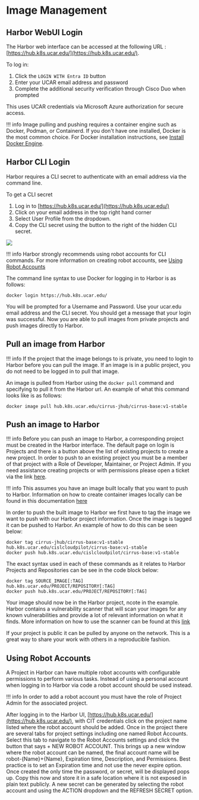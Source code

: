 # Image Management
## Harbor WebUI Login

The Harbor web interface can be accessed at the following URL : [https://hub.k8s.ucar.edu/](https://hub.k8s.ucar.edu/). 

To log in:

1. Click the `LOGIN WITH Entra ID` button
2. Enter your UCAR email address and password
3. Complete the additional security verification through Cisco Duo when prompted

This uses UCAR credentials via Microsoft Azure authorization for secure access. 

!!! info
    Image pulling and pushing requires a container engine such as Docker, Podman, or Containerd. If you don't have one installed, Docker is the most common choice. For Docker installation instructions, see [Install Docker Engine](https://docs.docker.com/engine/install/).

## Harbor CLI Login

Harbor requires a CLI secret to authenticate with an email address via the command line. 

To get a CLI secret

1. Log in to [https://hub.k8s.ucar.edu/](https://hub.k8s.ucar.edu/)
2. Click on your email address in the top right hand corner 
3. Select User Profile from the dropdown. 
4. Copy the CLI secret using the button to the right of the hidden CLI secret.

<img src="../../../media/harbor/harbor-user-profile.png"/>

!!! info
    Harbor strongly recommends using robot accounts for CLI commands. For more information on creating robot accounts, see [Using Robot Accounts](#using-robot-accounts)


The command line syntax to use Docker for logging in to Harbor is as follows:

```
docker login https://hub.k8s.ucar.edu/
```

You will be prompted for a Username and Password. Use your ucar.edu email address and the CLI secret. You should get a message that your login was successful. Now you are able to pull images from private projects and push images directly to Harbor.

## Pull an image from Harbor

!!! info
    If the project that the image belongs to is private, you need to login to Harbor before you can pull the image. If an image is in a public project, you do not need to be logged in to pull that image. 

An image is pulled from Harbor using the `docker pull` command and specifying to pull it from the Harbor url. An example of what this command looks like is as follows:

```
docker image pull hub.k8s.ucar.edu/cirrus-jhub/cirrus-base:v1-stable
```

## Push an image to Harbor

!!! info
    Before you can push an image to Harbor, a corresponding project must be created in the Harbor interface. The default page on login is Projects and there is a button above the list of existing projects to create a new project. In order to push to an existing project you must be a member of that project with a Role of Developer, Maintainer, or Project Admin. If you need assistance creating projects or with permissions please open a ticket via the link [here](https://jira.ucar.edu/secure/CreateIssueDetails!init.jspa?pid=18470&issuetype=10905).


!!! info
    This assumes you have an image built locally that you want to push to Harbor. Information on how to create container images locally can be found in this documentation [here](../hosting/containerize.md)

In order to push the built image to Harbor we first have to tag the image we want to push with our Harbor project information. Once the image is tagged it can be pushed to Harbor. An example of how to do this can be seen below:

```
docker tag cirrus-jhub/cirrus-base:v1-stable hub.k8s.ucar.edu/cislcloudpilot/cirrus-base:v1-stable
docker push hub.k8s.ucar.edu/cislcloudpilot/cirrus-base:v1-stable
```

The exact syntax used in each of these commands as it relates to Harbor Projects and Repositories can be see in the code block below:

```
docker tag SOURCE_IMAGE[:TAG] hub.k8s.ucar.edu/PROJECT/REPOSITORY[:TAG]
docker push hub.k8s.ucar.edu/PROJECT/REPOSITORY[:TAG]
```

Your image should now be in the Harbor project, ncote in the example. Harbor contains a vulnerability scanner that will scan your images for any known vulnerabilities and provide a lot of relevant information on what it finds. More information on how to use the scanner can be found at this [link](scanner.ipynb)

If your project is public it can be pulled by anyone on the network. This is a great way to share your work with others in a reproducible fashion. 

## Using Robot Accounts

A Project in Harbor can have multiple robot accounts with configurable permissions to perform various tasks. Instead of using a personal account when logging in to Harbor via code a robot account should be used instead.

!!! info
    In order to add a robot account you must have the role of Project Admin for the associated project.

After logging in to the Harbor UI, [https://hub.k8s.ucar.edu/](https://hub.k8s.ucar.edu/), with CIT credentials click on the project name listed where the robot account should be added. Once in the project there are several tabs for project settings including one named Robot Accounts. Select this tab to navigate to the Robot Accounts settings and click the button that says + NEW ROBOT ACCOUNT. This brings up a new window where the robot account can be named, the final account name will be robot-{Name}+{Name}, Expiration time, Description, and Permissions. Best practice is to set an Expiration time and not use the never expire option. Once created the only time the password, or secret, will be displayed pops up. Copy this now and store it in a safe location where it is not exposed in plain text publicly. A new secret can be generated by selecting the robot account and using the ACTION dropdown and the REFRESH SECRET option. 
